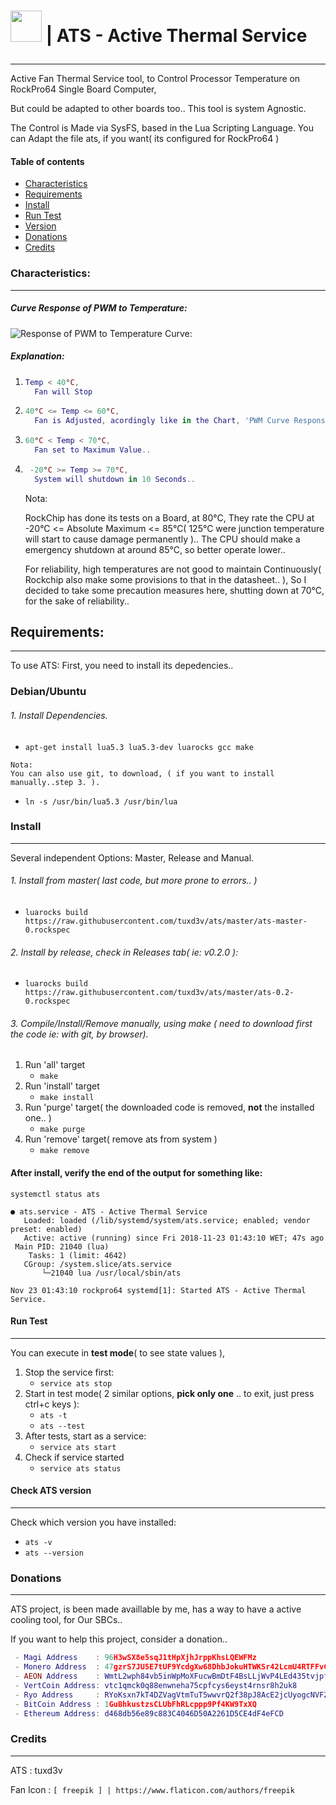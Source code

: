 # <p align="bottom"><img height="50" width="50" src="https://github.com/tuxd3v/ats/blob/master/docs/fan.svg" /> | ATS - Active Thermal Service</p>
---
Active Fan Thermal Service tool, to Control Processor Temperature on RockPro64 Single Board Computer,

But could be adapted to other boards too..
This tool is system Agnostic.

The Control is Made via SysFS, based in the Lua Scripting Language.
You can Adapt the file ats, if you want( its configured  for RockPro64 )


#### Table of contents
* [Characteristics](#characteristics)
* [Requirements](#requirements)
* [Install](#install)
* [Run Test](#run-test)
* [Version](#check-ats-version)
* [Donations](#donations)
* [Credits](#credits)

### Characteristics:
----
#####  Curve Response of PWM to Temperature:

![Response of PWM to Temperature Curve:](https://github.com/tuxd3v/ats/blob/master/docs/response_curve.png)

##### Explanation:
    
1. ```lua
   Temp < 40°C,
     Fan will Stop
   ```
2. ```lua
   40°C <= Temp <= 60°C,
     Fan is Adjusted, acordingly like in the Chart, 'PWM Curve Response'
   ```
3. ```lua
   60°C < Temp < 70°C,
     Fan set to Maximum Value..
4. ```lua
    -20°C >= Temp >= 70°C,
     System will shutdown in 10 Seconds..
   ```
	Nota:
	
	RockChip has done its tests on a Board, at 80°C,
	They rate the CPU at -20°C <= Absolute Maximum <= 85°C( 125°C were junction temperature will start to cause damage permanently )..
	The CPU should make a emergency shutdown at around 85°C, so better operate lower..

	For reliability, high temperatures are not good to maintain Continuously( Rockchip also make some provisions to that in the datasheet.. ),
	So I decided to take some precaution measures here, shutting down at 70°C, for the sake of reliability..



## Requirements:
----
To use ATS: First, you need to install its depedencies..

### Debian/Ubuntu

###### 1. Install Dependencies.
   * `apt-get install lua5.3 lua5.3-dev luarocks gcc make`

	Nota:
	You can also use git, to download, ( if you want to install manually..step 3. ).
   * `ln -s /usr/bin/lua5.3 /usr/bin/lua`

### Install
----
Several independent Options: Master, Release and Manual.

###### 1. Install from master( last code, but more prone to errors.. )
   * `luarocks build  https://raw.githubusercontent.com/tuxd3v/ats/master/ats-master-0.rockspec`

###### 2. Install by release, check in Releases tab( ie: v0.2.0 ):
   * `luarocks build  https://raw.githubusercontent.com/tuxd3v/ats/master/ats-0.2-0.rockspec`

###### 3. Compile/Install/Remove manually, using make ( need to download first the code ie: with git, by browser).
 1. Run 'all' target
    *  `make`
 2. Run 'install' target
    * `make install`
 3. Run 'purge' target( the downloaded code is removed, **not** the installed one.. )
    * `make purge`
 4. Run 'remove' target( remove ats from system )
    * `make remove`

#### After install, verify the end of the output for something like:
	systemctl status ats

	● ats.service - ATS - Active Thermal Service
	   Loaded: loaded (/lib/systemd/system/ats.service; enabled; vendor preset: enabled)
	   Active: active (running) since Fri 2018-11-23 01:43:10 WET; 47s ago
	 Main PID: 21040 (lua)
	    Tasks: 1 (limit: 4642)
	   CGroup: /system.slice/ats.service
		   └─21040 lua /usr/local/sbin/ats

	Nov 23 01:43:10 rockpro64 systemd[1]: Started ATS - Active Thermal Service.

#### Run Test
----
You can execute in **test mode**( to see state values ),

 1. Stop the service first:
    * `service ats stop`
 2. Start in test mode( 2 similar options, **pick only one** .. to exit, just press ctrl+c keys ):
    * `ats -t`
    * `ats --test`
 3. After tests, start as a service:
    * `service ats start`
 4. Check if service started
    * `service ats status`

#### Check ATS version
----
Check which version you have installed:
 * `ats -v`
 * `ats --version`

### Donations
----
ATS project, is been made availlable by me, has a way to have a active cooling tool, for Our SBCs..

If you want to help this project, consider a donation..
```lua
 - Magi Address    : 96H3wSX8e5sqJ1tHpXjhJrppKhsLQEWFMz
 - Monero Address  : 47gzrS7JU5E7tUF9YcdgXw68DhbJokuHTWKSr42LcmU4RTFFvCoU8W7NDjauef5kGQY5WRZXfoVWENutt3afKv9YDufEgJx
 - AEON Address    : WmtL2wph84vb5inWpMoXFucwBmDtF4BsLLjWvP4LEd435tvjpfcUTjegSXKnrT3FjATzo8X8ouSwVArooxmauniP2TLKCXQdc
 - VertCoin Address: vtc1qmck0q88enwneha75cpfcys6eyst4rnsr8h2uk8
 - Ryo Address     : RYoKsxn7kT4DZVagVtmTuT5wwvrQ2f38pJ8AcE2jcUyogcNVFZ2syeN
 - BitCoin Address : 1GuBhkustzsCLUbFhRLcppp9Pf4KW9TxXQ
 - Ethereum Address: d468db56e89c883C4046D50A2261D5CE4dF4eFCD
```
### Credits
----
ATS             : tuxd3v

Fan Icon	: `[ freepik ] | https://www.flaticon.com/authors/freepik`

